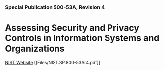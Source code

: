 ### Special Publication 500-53A, Revision 4

# Assessing Security and Privacy Controls in Information Systems and Organizations

[NIST Website](https://csrc.nist.gov/publications/detail/sp/800-53a/rev-4/final)
[[Files/NIST.SP.800-53Ar4.pdf]]